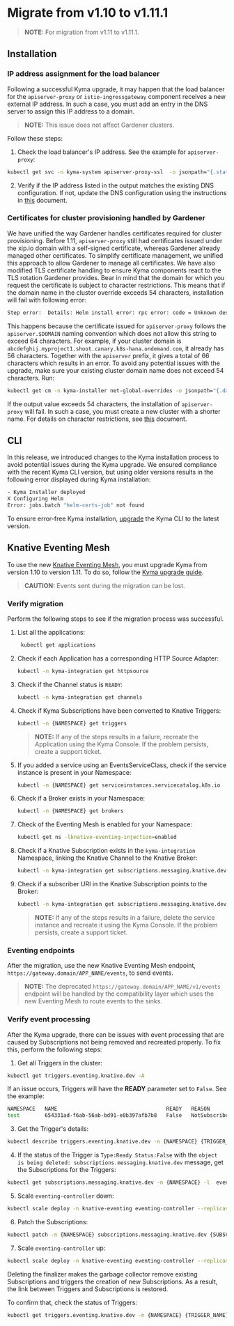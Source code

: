 # Migrate from v1.10 to v1.11.1

>**NOTE:** For migration from v1.11 to v1.11.1.

## Installation

### IP address assignment for the load balancer

Following a successful Kyma upgrade, it may happen that the load balancer for the `apiserver-proxy` or `istio-ingressgateway` component receives a new external IP address. In such a case, you must add an entry in the DNS server to assign this IP address to a domain. 

>**NOTE:** This issue does not affect Gardener clusters.

Follow these steps:

1. Check the load balancer's IP address. See the example for `apiserver-proxy`:

```bash
kubectl get svc -n kyma-system apiserver-proxy-ssl  -o jsonpath="{.status.loadBalancer.ingress[0].ip}"
```
2.  Verify if the IP address listed in the output matches the existing DNS configuration. If not, update the DNS configuration using the instructions in [this](https://kyma-project.io/docs/#installation-install-kyma-with-your-own-domain-configure-dns-for-the-cluster-load-balancer) document.

### Certificates for cluster provisioning handled by Gardener

We have unified the way Gardener handles certificates required for cluster provisioning. Before 1.11, `apiserver-proxy` still had certificates issued under the xip.io domain with a self-signed certificate, whereas Gardener already managed other certificates. To simplify certificate management, we unified this approach to allow Gardener to manage all certificates. We have also modified TLS certificate handling to ensure Kyma components react to the TLS rotation Gardener provides. 
Bear in mind that the domain for which you request the certificate is subject to character restrictions. This means that if the domain name in the cluster override exceeds 54 characters, installation will fail with following error:

```bash
Step error:  Details: Helm install error: rpc error: code = Unknown desc = Job failed: BackoffLimitExceeded
```
This happens because the certificate issued for `apiserver-proxy` follows the `apiserver.$DOMAIN` naming convention which does not allow this string to exceed 64 characters. 
For example, if your cluster domain is `abcdefghij.myproject1.shoot.canary.k8s-hana.ondemand.com`, it already has 56 characters. Together with the `apiserver` prefix, it gives a total of 66 characters which results in an error.
To avoid any potential issues with the upgrade, make sure your existing cluster domain name does not exceed 54 characters. Run:

```bash
kubectl get cm -n kyma-installer net-global-overrides -o jsonpath="{.data['global\.\domainName']}" | wc -c
```
If the output value exceeds 54 characters, the installation of `apiserver-proxy` will fail. In such a case, you must create a new cluster with a shorter name.
For details on character restrictions, see [this](https://gardener.cloud/050-tutorials/content/howto/x509_certificates/#character-restrictions) document.


## CLI

In this release, we introduced changes to the Kyma installation process to avoid potential issues during the Kyma upgrade. We ensured compliance with the recent Kyma CLI version, but using older versions results in the following error displayed during Kyma installation:

```bash 
- Kyma Installer deployed 
X Configuring Helm 
Error: jobs.batch "helm-certs-job" not found 
``` 
To ensure error-free Kyma installation, [upgrade](https://github.com/kyma-project/cli#installation) the Kyma CLI to the latest version.

## Knative Eventing Mesh 

To use the new [Knative Eventing Mesh](https://kyma-project.io/docs/master/components/knative-eventing-mesh/#overview-overview), you must upgrade Kyma from version 1.10 to version 1.11. To do so, follow the [Kyma upgrade guide](https://kyma-project.io/docs/#installation-upgrade-kyma). 

>**CAUTION:** Events sent during the migration can be lost.
    
### Verify migration

Perform the following steps to see if the migration process was successful.

1. List all the applications:

    ```bash
     kubectl get applications 
    ```  
2. Check if each Application has a corresponding HTTP Source Adapter:

    ```bash
    kubectl -n kyma-integration get httpsource
    ```
3. Check if the Channel status is `READY`:

    ```bash
    kubectl -n kyma-integration get channels
   ```
4. Check if Kyma Subscriptions have been converted to Knative Triggers:

    ```bash
    kubectl -n {NAMESPACE} get triggers 
    ``` 
    >**NOTE:** If any of the steps results in a failure, recreate the Application using the Kyma Console. If the problem persists, create a support ticket.

5. If you added a service using an EventsServiceClass, check if the service instance is present in your Namespace:
    
    ```bash
    kubectl -n {NAMESPACE} get serviceinstances.servicecatalog.k8s.io 
    ```
  
6. Check if a Broker exists in your Namespace:
    
    ```bash
    kubectl -n {NAMESPACE} get brokers
    ```
7. Check of the Eventing Mesh is enabled for your Namespace:
    ```bash
    kubectl get ns -lknative-eventing-injection=enabled
    ```
    
8. Check if a Knative Subscription exists in the `kyma-integration` Namespace, linking the Knative Channel to the Knative Broker: 

    ```bash
    kubectl -n kyma-integration get subscriptions.messaging.knative.dev 
    ```
9. Check if a subscriber URI in the Knative Subscription points to the Broker:

    ```bash
    kubectl -n kyma-integration get subscriptions.messaging.knative.dev -o jsonpath='{ .items[*].spec.subscriber.uri }' -lapplication-name 
    ```
    >**NOTE:** If any of the steps results in a failure, delete the service instance and recreate it using the Kyma  Console. If the problem persists, create a support ticket.
    
### Eventing endpoints

After the migration, use the new Knative Eventing Mesh endpoint, `https://gateway.domain/APP_NAME/events`, to send events.

>**NOTE:** The deprecated `https://gateway.domain/APP_NAME/v1/events` endpoint will be handled by the compatibility layer which uses the new Eventing Mesh to route events to the sinks.

### Verify event processing

After the Kyma upgrade, there can be issues with event processing that are caused by Subscriptions not being removed and recreated properly. To fix this, perform the following steps:

1. Get all Triggers in the cluster:

```bash
kubectl get triggers.eventing.knative.dev -A
```

If an issue occurs, Triggers will have the **READY** parameter set to `False`. See the example:

```bash
NAMESPACE   NAME                                   READY   REASON                 BROKER    SUBSCRIBER_URI           AGE
test        654331ad-f6ab-56ab-bd91-e0b397afb7b8   False   NotSubscribed          default   http://test.test:8080/   39h
```

3. Get the Trigger's details:

```bash
kubectl describe triggers.eventing.knative.dev -n {NAMESPACE} {TRIGGER_NAME}
```
4. If the status of the Trigger is `Type:Ready Status:False` with the `object is being deleted: subscriptions.messaging.knative.dev` message, get the Subscriptions for the Triggers:

```bash
kubectl get subscriptions.messaging.knative.dev -n {NAMESPACE} -l  eventing.knative.dev/trigger={TRIGGER_NAME}
```

5. Scale `eventing-controller` down:

```bash
kubectl scale deploy -n knative-eventing eventing-controller --replicas=0
```

6. Patch the Subscriptions:

```bash
kubectl patch -n {NAMESPACE} subscriptions.messaging.knative.dev {SUBSCRIPTION_NAME} --type merge -p '{"metadata": {"finalizers": []}}'
```

7. Scale `eventing-controller` up:

```bash
kubectl scale deploy -n knative-eventing eventing-controller --replicas=1
```

Deleting the finalizer makes the garbage collector remove existing Subscriptions and triggers the creation of new Subscriptions. As a result, the link between Triggers and Subscriptions is restored.

To confirm that, check the status of Triggers:

```bash
kubectl get triggers.eventing.knative.dev -n {NAMESPACE} {TRIGGER_NAME}
```
